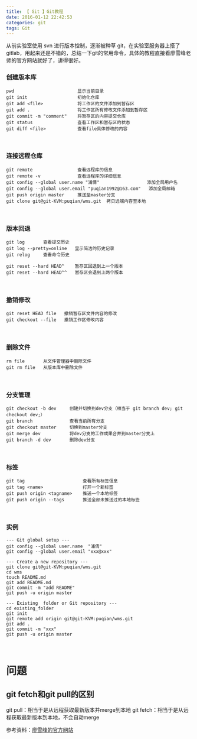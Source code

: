 ```yaml
---
title: 【 Git 】Git教程
date: 2016-01-12 22:42:53
categories: git
tags: Git
---
```


从前实验室使用 svn 进行版本控制，逐渐被种草 git，在实验室服务器上搭了 gitlab，用起来还是不错的，总结一下git的常用命令，具体的教程直接看廖雪峰老师的官方网站就好了，讲得很好。
<br/>

### 创建版本库
```
pwd                        显示当前目录
git init                   初始化仓库
git add <file>             将工作区的文件添加到暂存区
git add .                  将工作区所有修改文件添加到暂存区
git commit -m "comment"    将暂存区的内容提交仓库
git status                 查看工作区和暂存区的状态
git diff <file>            查看file具体修改的内容
```
<br/>

### 连接远程仓库
```
git remote                 查看远程库的信息
git remote -v              查看远程库的详细信息
git config --global user.name "浦倩"                  添加全局用户名
git config --global user.email "puqian1992@163.com"   添加全局邮箱
git push origin master     推送至master分支
git clone git@git-KVM:puqian/wms.git  拷贝远端内容至本地
```
<br/>

### 版本回退
```
git log       查看提交历史
git log --pretty=online   显示简洁的历史记录
git relog     查看命令历史

git reset --hard HEAD^    暂存区回退到上一个版本
git reset --hard HEAD^^   暂存区会退到上两个版本
```
<br/>

### 撤销修改
```
git reset HEAD file   撤销暂存区文件内容的修改
git checkout --file   撤销工作区修改内容
```
<br/>

### 删除文件
```
rm file       从文件管理器中删除文件
git rm file   从版本库中删除文件
```
<br/>

### 分支管理
```
git checkout -b dev     创建并切换到dev分支（相当于 git branch dev; git checkout dev;）
git branch              查看当前所有分支
git checkout master     切换到master分支
git merge dev           将dev分支的工作成果合并到master分支上
git branch -d dev       删除dev分支
```
<br/>

### 标签
```
git tag                      查看所有标签信息
git tag <name>               打开一个新标签
git push origin <tagname>    推送一个本地标签
git push origin --tags       推送全部未推送过的本地标签
```
<br/>

### 实例
```
--- Git global setup ---
git config --global user.name  "浦倩"
git config --global user.email "xxx@xxx"

--- Create a new repository ---
git clone git@git-KVM:puqian/wms.git
cd wms
touch README.md
git add README.md
git commit -m "add README"
git push -u origin master

--- Existing  folder or Git repository ---
cd existing_folder
git init
git remote add origin git@git-KVM:puqian/wms.git
git add .
git commit -m "xxx"
git push -u origin master
```
<br/>

# 问题
## git fetch和git pull的区别
git pull：相当于是从远程获取最新版本并merge到本地
git fetch：相当于是从远程获取最新版本到本地，不会自动merge


参考资料：[廖雪峰的官方网站](http://www.liaoxuefeng.com/wiki/0013739516305929606dd18361248578c67b8067c8c017b000)
